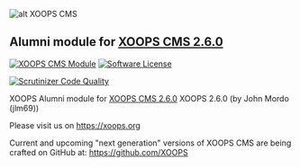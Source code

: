 ![alt XOOPS CMS](https://xoops.org/images/logoXoops4GithubRepository.png)
## Alumni module for [XOOPS CMS 2.6.0](https://github.com/XOOPS/XoopsCore)
[![XOOPS CMS Module](https://img.shields.io/badge/XOOPS%20CMS-Module-blue.svg)](https://xoops.org)
[![Software License](https://img.shields.io/badge/license-GPL-brightgreen.svg?style=flat)](LICENSE)

[![Scrutinizer Code Quality](https://img.shields.io/scrutinizer/g/mambax7/alumni-26x.svg?style=flat)](https://scrutinizer-ci.com/g/mambax7/alumni-26x/?branch=master)

XOOPS Alumni module for [XOOPS CMS 2.6.0](https://github.com/XOOPS/XoopsCore) XOOPS 2.6.0 (by John Mordo (jlm69))


Please visit us on https://xoops.org

Current and upcoming "next generation" versions of XOOPS CMS are being crafted on GitHub at: https://github.com/XOOPS

